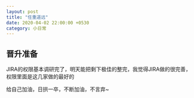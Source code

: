 ```yaml
---
layout: post
title: "任重道远"
date: 2020-04-02 22:00:00 +0530
category: 小日常
---
```


## 晋升准备

JIRA的权限基本调研完了，明天能把剩下极佳的整完，我觉得JIRA做的很完善，权限里面是这几家做的最好的

给自己加油，日拱一卒，不断加油，不言弃~